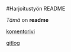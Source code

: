 
#Harjoitustyön README

*Tämä* on **readme**

[komentorivi](https://github.com/karhis/ot-harjoitustyo/blob/master/laskarit/viikko1/komentorivi.txt)


[gitlog](https://github.com/karhis/ot-harjoitustyo/blob/master/laskarit/viikko1/gitlog.txt)
